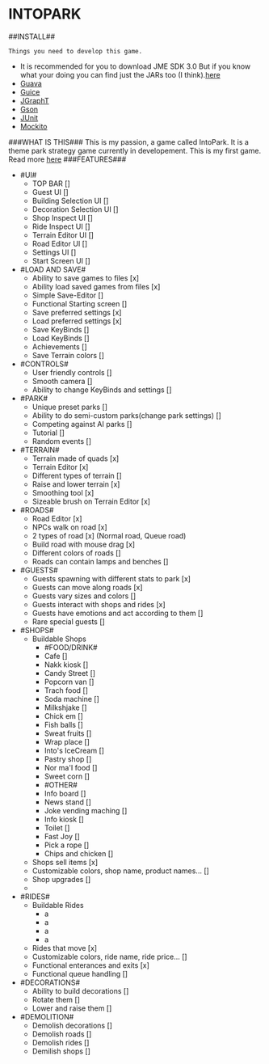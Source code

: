 INTOPARK
========
##INSTALL##

	Things you need to develop this game.
- It is recommended for you to download JME SDK 3.0 But if you know what your doing you can find just the JARs too (I think).[here](http://hub.jmonkeyengine.org/downloads/)
- [Guava](https://code.google.com/p/guava-libraries/)
- [Guice](https://code.google.com/p/google-guice/)
- [JGraphT](http://jgrapht.org/)
- [Gson](https://code.google.com/p/google-gson/)
- [JUnit](https://github.com/junit-team/junit/wiki/Download-and-Install)
- [Mockito](https://code.google.com/p/mockito/)
 
###WHAT IS THIS###
This is my passion, a game called IntoPark. It is a theme park strategy game currently in developement. This is my first game.
Read more [here](http://arttu.me/)
###FEATURES###
- #UI#
	- TOP BAR []
	- Guest UI []
	- Building Selection UI []
	- Decoration Selection UI []
	- Shop Inspect UI []
	- Ride Inspect UI []
	- Terrain Editor UI []
	- Road Editor UI []
	- Settings UI []
	- Start Screen UI []
- #LOAD AND SAVE#
	- Ability to save games to files [x]
	- Ability load saved games from files [x]
	- Simple Save-Editor []
	- Functional Starting screen []
	- Save preferred settings [x]
	- Load preferred settings [x]
	- Save KeyBinds []
	- Load KeyBinds []
	- Achievements []
	- Save Terrain colors []
- #CONTROLS#
	- User friendly controls []
	- Smooth camera []
	- Ability to change KeyBinds and settings []
- #PARK#
	- Unique preset parks []
	- Ability to do semi-custom parks(change park settings) []
	- Competing against AI parks []
	- Tutorial []
	- Random events []
- #TERRAIN#
	- Terrain made of quads [x]
	- Terrain Editor [x]
	- Different types of terrain []
	- Raise and lower terrain [x]
	- Smoothing tool [x]
	- Sizeable brush on Terrain Editor [x]
- #ROADS#
	- Road Editor [x]
	- NPCs walk on road [x]
	- 2 types of road [x] (Normal road, Queue road)
	- Build road with mouse drag [x]
	- Different colors of roads []
	- Roads can contain lamps and benches []
- #GUESTS#
	- Guests spawning with different stats to park [x]
	- Guests can move along roads [x]
	- Guests vary sizes and colors []
	- Guests interact with shops and rides [x]
	- Guests have emotions and act according to them []
	- Rare special guests []
- #SHOPS#
	- Buildable Shops
		- #FOOD/DRINK#
		- Cafe []
		- Nakk kiosk []
		- Candy Street []
		- Popcorn van []
		- Trach food []
		- Soda machine []
		- Milkshjake []
		- Chick em []
		- Fish balls []
		- Sweat fruits []
		- Wrap place []
		- Into's IceCream []
		- Pastry shop []
		- Nor ma'I food []
		- Sweet corn []
		- #OTHER#
		- Info board []
		- News stand []
		- Joke vending maching []
		- Info kiosk []
		- Toilet []
		- Fast Joy []
		- Pick a rope []
		- Chips and chicken []
	- Shops sell items [x]
	- Customizable colors, shop name, product names... []
	- Shop upgrades []
	- 
- #RIDES#
	- Buildable Rides
		- a
		- a
		- a
		- a
	- Rides that move [x]
	- Customizable colors, ride name, ride price... []
	- Functional enterances and exits [x]
	- Functional queue handling []
- #DECORATIONS#
	- Ability to build decorations []
	- Rotate them []
	- Lower and raise them []
- #DEMOLITION#
	- Demolish decorations []
	- Demolish roads []
	- Demolish rides []
	- Demilish shops []

	